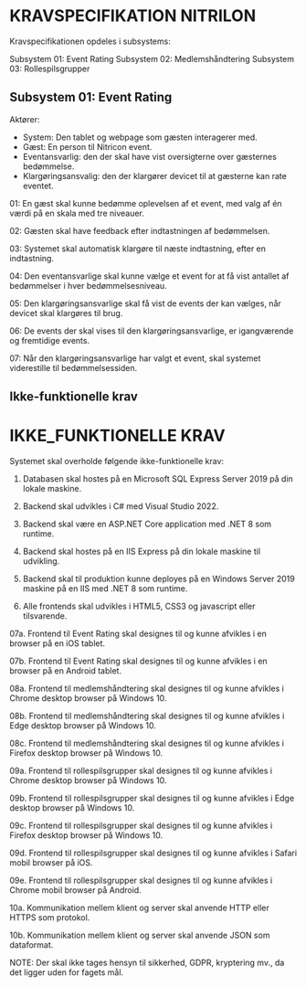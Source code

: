 # KRAVSPECIFIKATION NITRILON
Kravspecifikationen opdeles i subsystems:

Subsystem 01: Event Rating
Subsystem 02: Medlemshåndtering
Subsystem 03: Rollespilsgrupper

## Subsystem 01: Event Rating
Aktører:
* System: Den tablet og webpage som gæsten interagerer med. 
* Gæst: En person til Nitricon event.
* Eventansvarlig: den der skal have vist oversigterne over gæsternes bedømmelse.
* Klargøringsansvalig: den der klargører devicet til at gæsterne kan rate eventet.

01: En gæst skal kunne bedømme oplevelsen af et event, med valg af én værdi på en skala med tre niveauer.

02: Gæsten skal have feedback efter indtastningen af bedømmelsen.

03: Systemet skal automatisk klargøre til næste indtastning, efter en indtastning.

04: Den eventansvarlige skal kunne vælge et event for at få vist antallet af bedømmelser i hver bedømmelsesniveau.

05: Den klargøringsansvarlige skal få vist de events der kan vælges, når devicet skal klargøres til brug.

06: De events der skal vises til den klargøringsansvarlige, er igangværende og fremtidige events.

07: Når den klargøringsansvarlige har valgt et event, skal systemet viderestille til bedømmelsessiden.

## Ikke-funktionelle krav
# IKKE_FUNKTIONELLE KRAV
Systemet skal overholde følgende ikke-funktionelle krav:
01. Databasen skal hostes på en Microsoft SQL Express Server 2019 på din lokale maskine.

02. Backend skal udvikles i C# med Visual Studio 2022.

03. Backend skal være en ASP.NET Core application med .NET 8 som runtime.

04. Backend skal hostes på en IIS Express på din lokale maskine til udvikling.

05. Backend skal til produktion kunne deployes på en Windows Server 2019 maskine på en IIS med .NET 8 som runtime.

06. Alle frontends skal udvikles i HTML5, CSS3 og javascript eller tilsvarende.

07a. Frontend til Event Rating skal designes til og kunne afvikles i en browser på en iOS tablet.

07b. Frontend til Event Rating skal designes til og kunne afvikles i en browser på en Android tablet.

08a. Frontend til medlemshåndtering skal designes til og kunne afvikles i Chrome desktop browser på Windows 10.

08b. Frontend til medlemshåndtering skal designes til og kunne afvikles i Edge desktop browser på Windows 10.

08c. Frontend til medlemshåndtering skal designes til og kunne afvikles i Firefox desktop browser på Windows 10.

09a. Frontend til rollespilsgrupper skal designes til og kunne afvikles i Chrome desktop browser på Windows 10.

09b. Frontend til rollespilsgrupper skal designes til og kunne afvikles i Edge desktop browser på Windows 10.

09c. Frontend til rollespilsgrupper skal designes til og kunne afvikles i Firefox desktop browser på Windows 10.

09d. Frontend til rollespilsgrupper skal designes til og kunne afvikles i Safari mobil browser på iOS.

09e. Frontend til rollespilsgrupper skal designes til og kunne afvikles i Chrome mobil browser på Android.

10a. Kommunikation mellem klient og server skal anvende HTTP eller HTTPS som protokol.

10b. Kommunikation mellem klient og server skal anvende JSON som dataformat.


NOTE: Der skal ikke tages hensyn til sikkerhed, GDPR, kryptering mv., da det ligger uden for fagets mål.